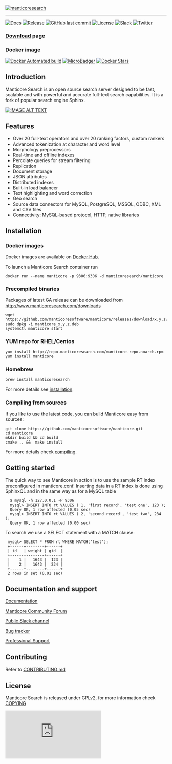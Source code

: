 

[![manticoresearch](https://manticoresearch.com/wp-content/uploads/2018/03/manticoresearch.png)](https://manticoresearch.com)

-----------------

[![Docs](https://img.shields.io/badge/docs-latest-brightgreen.svg)](https://docs.manticoresearch.com/latest/html/)
[![Release](https://img.shields.io/github/release/manticoresoftware/manticore.svg)](https://github.com/manticoresoftware/manticore/releases)
[![GitHub last commit](https://img.shields.io/github/last-commit/manticoresoftware/manticore.svg)](https://github.com/manticoresoftware/manticore/commits/master)
[![License](https://img.shields.io/github/license/manticoresoftware/manticore.svg?maxAge=2592000)](https://github.com/adriannuta/manticore/blob/master/COPYING)
[![Slack][slack-badge]][slack-url]
[![Twitter](https://img.shields.io/twitter/follow/manticoresearch.svg?style=social&label=Follow)](https://twitter.com/manticoresearch)


### [Download](http://bit.ly/2Q9uGj4) page

### Docker image

[![Docker Automated build](https://img.shields.io/docker/automated/manticoresearch/manticore.svg)](https://dockr.ly/33biV0U)
[![MicroBadger](https://images.microbadger.com/badges/image/manticoresearch/manticore.svg)](https://microbadger.com/images/manticoresearch/manticore)
[![Docker Stars](https://img.shields.io/docker/stars/manticoresearch/manticore.svg)](https://dockr.ly/33biV0U)

## Introduction

Manticore Search is an open source search server designed to be fast, scalable and with powerful and accurate full-text search capabilities. It is a fork of popular search engine Sphinx.

[![IMAGE ALT TEXT](http://img.youtube.com/vi/-5lB6_L28gw/0.jpg)](http://www.youtube.com/watch?v=-5lB6_L28gw "Introduction to Manticore Search")

## Features
* Over 20 full-text operators and over 20 ranking factors, custom rankers
* Advanced tokenization at character and word level
* Morphology preprocessors
* Real-time and offline indexes
* Percolate queries for stream filtering
* Replication
* Document storage
* JSON attributes
* Distributed indexes
* Built-in load balancer
* Text highlighting and word correction
* Geo search
* Source data connectors for MySQL, PostgreSQL, MSSQL, ODBC, XML and CSV files
* Connectivity: MySQL-based protocol, HTTP, native libraries


## Installation

### Docker images
Docker images are available on [Docker Hub](https://dockr.ly/33biV0U).

To launch a Manticore Search container run

    docker run --name manticore -p 9306:9306 -d manticoresearch/manticore

### Precompiled binaries
Packages of latest GA release can be downloaded from http://www.manticoresearch.com/downloads

```
wget https://github.com/manticoresoftware/manticore/releases/download/x.y.z/manticore_z.y.z.deb
sudo dpkg -i manticore_x.y.z.deb
systemctl manticore start
```

### YUM repo for RHEL/Centos
```
yum install http://repo.manticoresearch.com/manticore-repo.noarch.rpm
yum install manticore
```

### Homebrew
```
brew install manticoresearch
```

For more details see [installation](https://docs.manticoresearch.com/latest/html/installation.html#installation).

### Compiling from sources
If you like to use the latest code, you can build Manticore easy from sources:

```
git clone https://github.com/manticoresoftware/manticore.git
cd manticore
mkdir build && cd build
cmake .. &&  make install
```

For more details check [compiling](https://docs.manticoresearch.com/latest/html/installation.html#compiling-manticore-from-source). 
## Getting started
 The quick way to see Manticore in action is to use the sample RT index preconfigured in manticore.conf.
 Inserting data in a RT index is done using SphinxQL and in the same way as for a MySQL table
 
      $ mysql -h 127.0.0.1 -P 9306
      mysql> INSERT INTO rt VALUES ( 1, 'first record', 'test one', 123 );
      Query OK, 1 row affected (0.05 sec)
      mysql> INSERT INTO rt VALUES ( 2, 'second record', 'test two', 234 );
      Query OK, 1 row affected (0.00 sec)
 To search we use a SELECT statement with a MATCH clause:
 
     mysql> SELECT * FROM rt WHERE MATCH('test');
     +------+--------+------+
     | id   | weight | gid  |
     +------+--------+------+
     |    1 |   1643 |  123 |
     |    2 |   1643 |  234 |
     +------+--------+------+
     2 rows in set (0.01 sec)
    
## Documentation and support

[Documentation](https://docs.manticoresearch.com)

[Manticore Community Forum](http://forum.manticoresearch.com/)

[Public Slack channel](http://slack.manticoresearch.com/)

[Bug tracker](https://github.com/manticoresoftware/manticore/issues)

[Professional Support](https://manticoresearch.com/professional-support/)

## Contributing
Refer to  [CONTRIBUTING.md](https://github.com/manticoresoftware/manticore/blob/master/CONTRIBUTING.md)

## License
Manticore Search is released under GPLv2, for more information check [COPYING](https://github.com/manticoresoftware/manticore/blob/master/COPYING)

[![Analytics](https://ga-beacon.appspot.com/UA-114439919-1/manticoresoftware/manticore/README.md?pixel&useReferer)](https://github.com/manticoresoftware/manticore)

[slack-url]: https://slack.manticoresearch.com/
[slack-badge]:  https://img.shields.io/badge/Slack-join%20chat-green.svg
